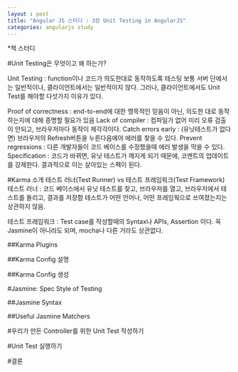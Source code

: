```yaml
---
layout : post
title: "Angular JS 스터디 : 3장 Unit Testing in AngularJS"
categories: angularjs study
---
```

*책 스터디 

#Unit Testing은 무엇이고 왜 하는가?

Unit Testing : function이나 코드가 의도한대로 동작하도록 테스팅
보통 서버 단에서는 일반적이나, 클라이언트에서는 일반적이지 않다.
그러나, 클라이언트에서도 Unit Test를 해야할 다섯가지 이유가 있다.

Proof of correctness : end-to-end에 대한 맹목적인 믿음이 아닌, 의도한 대로 동작하는지에 대해 증명할 필요가 있음
Lack of compiler : 컴파일가 없어 미리 오류 검출이 안되고, 브라우저마다 동작이 제각각이다.
Catch errors early : (유닛테스트가 없다면) 브라우저의 Refresh버튼을 누른다음에야 에러를 찾을 수 있다.
Prevent regressions : 다른 개발자들이 코드 베이스를 수정했을때 에러 발생을 막을 수 있다.
Specification : 코드가 바뀌면, 유닛 테스트가 깨지게 되기 때문에, 코멘트의 업데이트를 강제한다. 결과적으로 이는 살아있는 스펙이 된다.

#Karma 소개
테스트 러너(Test Runner) vs 테스트 프레임워크(Test Framework)
테스트 러너 : 코드 베이스에서 유닛 테스트를 찾고, 브라우저를 열고, 브라우저에서 테스트를 돌리고, 결과를 저장함
테스트가 어떤 언어나, 어떤 프레임웍으로 쓰여졌는지는 상관하지 않음.

테스트 프레임워크 : Test case를 작성할때의 Syntax나 APIs, Assertion 이다. 꼭 Jasmine이 아니라도 되며, mocha나 다른 거라도 상관없다.


##Karma Plugins

##Karma Config 설명

##Karma Config 생성

#Jasmine: Spec Style of Testing

##Jasmine Syntax

##Useful Jasmine Matchers

#우리가 만든 Controller를 위한 Unit Test 작성하기

#Unit Test 실행하기

#결론
